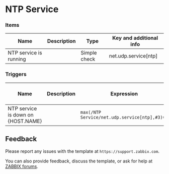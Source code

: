 
# NTP Service


### Items

|Name|Description|Type|Key and additional info|
|----|-----------|----|-----------------------|
|NTP service is running| |Simple check|net.udp.service[ntp]|

### Triggers

|Name|Description|Expression|Severity|Dependencies and additional info|
|----|-----------|----------|--------|--------------------------------|
|NTP service is down on {HOST.NAME}||`max(/NTP Service/net.udp.service[ntp],#3)=0`|Average||

## Feedback

Please report any issues with the template at `https://support.zabbix.com`.

You can also provide feedback, discuss the template, or ask for help at [ZABBIX forums](https://www.zabbix.com/forum/zabbix-suggestions-and-feedback).
